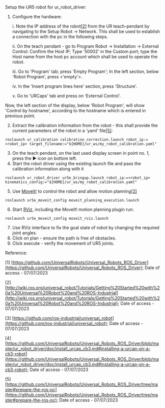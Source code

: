 Setup the UR5 robot for ur_robot_driver:

1. Configure the hardware:
   
	i. Note the IP address of the robot[[2]](http://wiki.ros.org/universal_robot/Tutorials/Getting%20Started%20with%20a%20Universal%20Robot%20and%20ROS-Industrial) from the UR teach-pendant by navigating to the Setup Robot -> Network. This shall be used to establish a connection with the pc in the following steps.

	ii. On the teach pendant - go to Program Robot -> Installation -> External Control: Confirm the Host IP; Type '50002' in the Custom port; type the Host name from the host pc account which shall be used to operate the robot.

	iii. Go to 'Program' tab; press 'Empty Program'; In the left section, below 'Robot Program', press <'empty'>.

	iv. In the 'Insert program lines here' section, press 'Structure'.

	v. Go to 'URCaps' tab and press on 'External Control'.

Now, the left section of the display, below 'Robot Program', will show 'Control by hostname', according to the hostname which is entered in previous point.

2. Extract the calibration information from the robot - this shall provide the current parameters of the robot in a 'yaml' file[[5]](https://github.com/UniversalRobots/Universal_Robots_ROS_Driver/tree/master#prepare-the-ros-pc):
```
roslaunch ur_calibration calibration_correction.launch robot_ip:=<robot_ip> target_filename:="${HOME}/ur_ws/my_robot_calibration.yaml"
```
3. On the teach pendant, on the last used display screen in point no. 1, press the :arrow_forward: icon on bottom left.
4.  Start the robot driver using the existing launch file and pass the calibration information along with it
```
roslaunch ur_robot_driver ur5e_bringup.launch robot_ip:=<robot_ip> kinematics_config:="${HOME}/ur_ws/my_robot_calibration.yaml"
```
5. Use [MoveIt!](http://wiki.ros.org/action/show/moveit?action=show&redirect=MoveIt) to control the robot and allow motion planning[[2]](http://wiki.ros.org/universal_robot/Tutorials/Getting%20Started%20with%20a%20Universal%20Robot%20and%20ROS-Industrial)
```
roslaunch ur5e_moveit_config moveit_planning_execution.launch
```
6. Start [RViz](http://wiki.ros.org/rviz), including the MoveIt! motion planning plugin run:
```
roslaunch ur5e_moveit_config moveit_rviz.launch
```
7. Use RViz interface to fix the goal state of robot by changing the required joint angles.
8. Click on plan - ensure the path is free of obstacles.
9. Click execute - verify the movement of UR5 joints.


Reference:

[1] [https://github.com/UniversalRobots/Universal_Robots_ROS_Driver](https://github.com/UniversalRobots/Universal_Robots_ROS_Driver); Date of access - 07/07/2023

[2] [http://wiki.ros.org/universal_robot/Tutorials/Getting%20Started%20with%20a%20Universal%20Robot%20and%20ROS-Industrial](http://wiki.ros.org/universal_robot/Tutorials/Getting%20Started%20with%20a%20Universal%20Robot%20and%20ROS-Industrial); Date of access - 07/07/2023

[3] [https://github.com/ros-industrial/universal_robot](https://github.com/ros-industrial/universal_robot); Date of access - 07/07/2023

[4] [https://github.com/UniversalRobots/Universal_Robots_ROS_Driver/blob/master/ur_robot_driver/doc/install_urcap_cb3.md#installing-a-urcap-on-a-cb3-robot](https://github.com/UniversalRobots/Universal_Robots_ROS_Driver/blob/master/ur_robot_driver/doc/install_urcap_cb3.md#installing-a-urcap-on-a-cb3-robot); Date of access - 07/07/2023

[5] [https://github.com/UniversalRobots/Universal_Robots_ROS_Driver/tree/master#prepare-the-ros-pc](https://github.com/UniversalRobots/Universal_Robots_ROS_Driver/tree/master#prepare-the-ros-pc); Date of access - 07/07/2023

